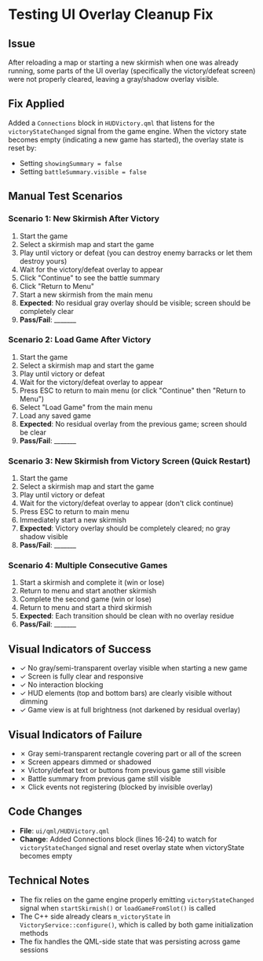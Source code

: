 # Testing UI Overlay Cleanup Fix

## Issue
After reloading a map or starting a new skirmish when one was already running, some parts of the UI overlay (specifically the victory/defeat screen) were not properly cleared, leaving a gray/shadow overlay visible.

## Fix Applied
Added a `Connections` block in `HUDVictory.qml` that listens for the `victoryStateChanged` signal from the game engine. When the victory state becomes empty (indicating a new game has started), the overlay state is reset by:
- Setting `showingSummary = false`
- Setting `battleSummary.visible = false`

## Manual Test Scenarios

### Scenario 1: New Skirmish After Victory
1. Start the game
2. Select a skirmish map and start the game
3. Play until victory or defeat (you can destroy enemy barracks or let them destroy yours)
4. Wait for the victory/defeat overlay to appear
5. Click "Continue" to see the battle summary
6. Click "Return to Menu"
7. Start a new skirmish from the main menu
8. **Expected**: No residual gray overlay should be visible; screen should be completely clear
9. **Pass/Fail**: _______

### Scenario 2: Load Game After Victory
1. Start the game
2. Select a skirmish map and start the game
3. Play until victory or defeat
4. Wait for the victory/defeat overlay to appear
5. Press ESC to return to main menu (or click "Continue" then "Return to Menu")
6. Select "Load Game" from the main menu
7. Load any saved game
8. **Expected**: No residual overlay from the previous game; screen should be clear
9. **Pass/Fail**: _______

### Scenario 3: New Skirmish from Victory Screen (Quick Restart)
1. Start the game
2. Select a skirmish map and start the game
3. Play until victory or defeat
4. Wait for the victory/defeat overlay to appear (don't click continue)
5. Press ESC to return to main menu
6. Immediately start a new skirmish
7. **Expected**: Victory overlay should be completely cleared; no gray shadow visible
8. **Pass/Fail**: _______

### Scenario 4: Multiple Consecutive Games
1. Start a skirmish and complete it (win or lose)
2. Return to menu and start another skirmish
3. Complete the second game (win or lose)
4. Return to menu and start a third skirmish
5. **Expected**: Each transition should be clean with no overlay residue
6. **Pass/Fail**: _______

## Visual Indicators of Success
- ✓ No gray/semi-transparent overlay visible when starting a new game
- ✓ Screen is fully clear and responsive
- ✓ No interaction blocking
- ✓ HUD elements (top and bottom bars) are clearly visible without dimming
- ✓ Game view is at full brightness (not darkened by residual overlay)

## Visual Indicators of Failure
- ✗ Gray semi-transparent rectangle covering part or all of the screen
- ✗ Screen appears dimmed or shadowed
- ✗ Victory/defeat text or buttons from previous game still visible
- ✗ Battle summary from previous game still visible
- ✗ Click events not registering (blocked by invisible overlay)

## Code Changes
- **File**: `ui/qml/HUDVictory.qml`
- **Change**: Added Connections block (lines 16-24) to watch for `victoryStateChanged` signal and reset overlay state when victoryState becomes empty

## Technical Notes
- The fix relies on the game engine properly emitting `victoryStateChanged` signal when `startSkirmish()` or `loadGameFromSlot()` is called
- The C++ side already clears `m_victoryState` in `VictoryService::configure()`, which is called by both game initialization methods
- The fix handles the QML-side state that was persisting across game sessions
